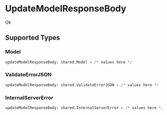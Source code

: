 # UpdateModelResponseBody

Ok


## Supported Types

### Model

```python
updateModelResponseBody: shared.Model = /* values here */
```

### ValidateErrorJSON

```python
updateModelResponseBody: shared.ValidateErrorJSON = /* values here */
```

### InternalServerError

```python
updateModelResponseBody: shared.InternalServerError = /* values here */
```

